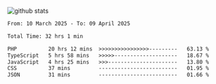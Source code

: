 
![github stats](https://github-readme-stats.vercel.app/api?username=realmahd1&show_icons=true&theme=codeSTACKr&hide_rank=true&count_private=true)

<!--START_SECTION:waka-->

```txt
From: 10 March 2025 - To: 09 April 2025

Total Time: 32 hrs 1 min

PHP          20 hrs 12 mins  >>>>>>>>>>>>>>>>---------   63.13 %
TypeScript   5 hrs 58 mins   >>>>>--------------------   18.67 %
JavaScript   4 hrs 25 mins   >>>----------------------   13.80 %
CSS          37 mins         -------------------------   01.95 %
JSON         31 mins         -------------------------   01.66 %
```

<!--END_SECTION:waka-->
